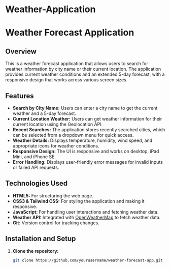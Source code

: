 # Weather-Application
# Weather Forecast Application

## Overview

This is a weather forecast application that allows users to search for weather information by city name or their current location. The application provides current weather conditions and an extended 5-day forecast, with a responsive design that works across various screen sizes.

## Features

- **Search by City Name:** Users can enter a city name to get the current weather and a 5-day forecast.
- **Current Location Weather:** Users can get weather information for their current location using the Geolocation API.
- **Recent Searches:** The application stores recently searched cities, which can be selected from a dropdown menu for quick access.
- **Weather Details:** Displays temperature, humidity, wind speed, and appropriate icons for weather conditions.
- **Responsive Design:** The UI is responsive and works on desktop, iPad Mini, and iPhone SE.
- **Error Handling:** Displays user-friendly error messages for invalid inputs or failed API requests.

## Technologies Used

- **HTML5:** For structuring the web page.
- **CSS3 & Tailwind CSS:** For styling the application and making it responsive.
- **JavaScript:** For handling user interactions and fetching weather data.
- **Weather API:** Integrated with [OpenWeatherMap](https://openweathermap.org/) to fetch weather data.
- **Git:** Version control for tracking changes.

## Installation and Setup

1. **Clone the repository:**
   ```bash
   git clone https://github.com/yourusername/weather-forecast-app.git
